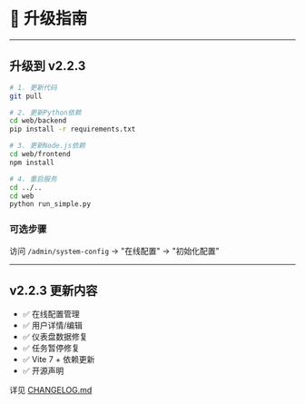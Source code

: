# 🔄 升级指南

---

## 升级到 v2.2.3

```bash
# 1. 更新代码
git pull

# 2. 更新Python依赖
cd web/backend
pip install -r requirements.txt

# 3. 更新Node.js依赖
cd web/frontend
npm install

# 4. 重启服务
cd ../..
cd web
python run_simple.py
```

### 可选步骤

访问 `/admin/system-config` → "在线配置" → "初始化配置"

---

## v2.2.3 更新内容

- ✅ 在线配置管理
- ✅ 用户详情/编辑
- ✅ 仪表盘数据修复
- ✅ 任务暂停修复
- ✅ Vite 7 + 依赖更新
- ✅ 开源声明

详见 [CHANGELOG.md](CHANGELOG.md)
